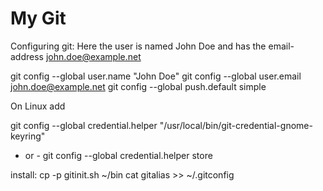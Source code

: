 # My Git

Configuring git:
Here the user is named John Doe and has the email-address john.doe@example.net

git config --global user.name "John Doe"
git config --global user.email john.doe@example.net
git config --global push.default simple

On Linux add

git config --global credential.helper "/usr/local/bin/git-credential-gnome-keyring"
- or -
git config --global credential.helper store

install:
cp -p gitinit.sh ~/bin
cat gitalias >> ~/.gitconfig
